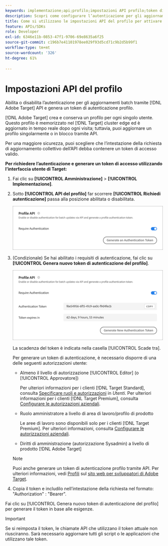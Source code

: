 ```yaml
---
keywords: implementazione;api;profilo;impostazioni API profilo;token di autenticazione
description: Scopri come configurare l’autenticazione per gli aggiornamenti batch tramite Adobe [!DNL Target] API e genera un token di autenticazione profilo.
title: Come si utilizzano le impostazioni API del profilo per attivare o disattivare gli aggiornamenti in batch?
feature: APIs/SDKs
role: Developer
exl-id: 6346e11b-0853-47f1-9706-69e8635a6f25
source-git-commit: c196b7e41101978ee029f93d5cd71c9b2d5b99f1
workflow-type: tm+mt
source-wordcount: '326'
ht-degree: 61%

---
```


# Impostazioni API del profilo

Abilita o disabilita l’autenticazione per gli aggiornamenti batch tramite [!DNL Adobe Target] API e genera un token di autenticazione profilo.

[!DNL Adobe Target] crea e conserva un profilo per ogni singolo utente. Questo profilo è memorizzato nel [!DNL Target] cluster edge ed è aggiornato in tempo reale dopo ogni visita; tuttavia, puoi aggiornare un profilo singolarmente o in blocco tramite API.

Per una maggiore sicurezza, puoi scegliere che l’intestazione della richiesta di aggiornamento collettivo dell’API debba contenere un token di accesso valido.

**Per richiedere l’autenticazione e generare un token di accesso utilizzando l’interfaccia utente di Target:**

1. Fai clic su **[!UICONTROL Amministrazione]** > **[!UICONTROL Implementazione]**.
1. Sotto **[!UICONTROL API del profilo]** far scorrere **[!UICONTROL Richiedi autenticazione]** passa alla posizione abilitata o disabilitata.

   ![](assets/profile_api_settings.png)

1. (Condizionale) Se hai abilitato i requisiti di autenticazione, fai clic su **[!UICONTROL Genera nuovo token di autenticazione del profilo]**.

   ![](assets/profile_api_settings_2.png)

   La scadenza del token è indicata nella casella [!UICONTROL Scade tra].

   Per generare un token di autenticazione, è necessario disporre di una delle seguenti autorizzazioni utente:

   * Almeno il livello di autorizzazione [!UICONTROL Editor] (o [!UICONTROL Approvatore])

      Per ulteriori informazioni per i clienti [!DNL Target Standard], consulta [Specificare ruoli e autorizzazioni](/help/main/administrating-target/c-user-management/c-user-management/user-management.md#roles-permissions) in *Utenti*. Per ulteriori informazioni per i clienti [!DNL Target Premium], consulta [Configurare le autorizzazioni aziendali](/help/main/administrating-target/c-user-management/property-channel/properties-overview.md).

   * Ruolo amministratore a livello di area di lavoro/profilo di prodotto

      Le aree di lavoro sono disponibili solo per i clienti [!DNL Target Premium]. Per ulteriori informazioni, consulta [Configurare le autorizzazioni aziendali](/help/main/administrating-target/c-user-management/property-channel/properties-overview.md).

   * Diritti di amministrazione (autorizzazione Sysadmin) a livello di prodotto [!DNL Adobe Target]
   >[!NOTE]
   >
   >Puoi anche generare un token di autenticazione profilo tramite API. Per ulteriori informazioni, vedi [Profili](https://developers.adobetarget.com/api/#profiles) sul [sito web per sviluppatori di Adobe Target](https://developers.adobetarget.com/).

1. Copia il token e includilo nell’intestazione della richiesta nel formato: &quot;Authorization&quot; : &quot;Bearer&quot;.

Fai clic su [!UICONTROL Genera nuovo token di autenticazione del profilo] per generare il token in base alle esigenze.

>[!IMPORTANT]
>
>Se si reimposta il token, le chiamate API che utilizzano il token attuale non riusciranno. Sarà necessario aggiornare tutti gli script o le applicazioni che utilizzano tale token.
